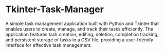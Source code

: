 # Tkinter-Task-Manager
A simple task management application built with Python and Tkinter that enables users to create, manage, and track their tasks efficiently. The application features task creation, editing, deletion, completion tracking, and persistent storage of tasks in a CSV file, providing a user-friendly interface for effective task management.
